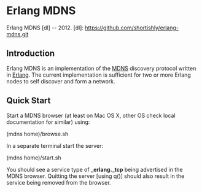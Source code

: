 Erlang MDNS
===========

Erlang MDNS [dl] -- 2012.
[dl]: https://github.com/shortishly/erlang-mdns.git

Introduction
------------

Erlang MDNS is an implementation of the [MDNS][cheshire] discovery
protocol written in [Erlang][erlang]. The current implementation is
sufficient for two or more Erlang nodes to self discover and form a
network.

[cheshire]: http://files.multicastdns.org/draft-cheshire-dnsext-multicastdns.txt
[erlang]: http://www.erlang.org/


Quick Start
-----------

Start a MDNS browser (at least on Mac OS X, other OS check local
documentation for similar) using:

(mdns home)/browse.sh

In a separate terminal start the server:

(mdns home)/start.sh

You should see a service type of **_erlang._tcp** being advertised in
the MDNS browser. Quitting the server [using q()] should also result
in the service being removed from the browser.

